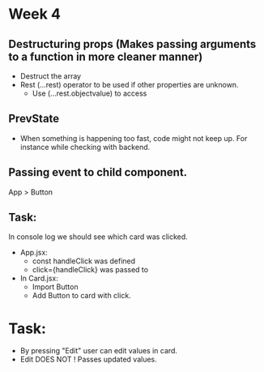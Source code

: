 # Week 4

## Destructuring props (Makes passing arguments to a function in more cleaner manner)

- Destruct the array
- Rest (...rest) operator to be used if other properties are unknown.
  - Use (...rest.objectvalue) to access

## PrevState

- When something is happening too fast, code might not keep up. For instance while checking with backend.

## Passing event to child component.

App > Button

## Task:

In console log we should see which card was clicked.

- App.jsx:
  - const handleClick was defined
  - click={handleClick} was passed to <Card>
- In Card.jsx:
  - Import Button
  - Add Button to card with click.

# Task:

- By pressing "Edit" user can edit values in card.
- Edit DOES NOT ! Passes updated values.

